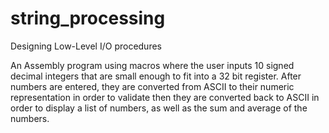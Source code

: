 # string_processing
Designing Low-Level I/O procedures

An Assembly program using macros where the user inputs 10 signed decimal integers that are small enough to fit into a 32 bit register. After numbers are entered, they are converted from ASCII to their numeric representation in order to validate then they are converted back to ASCII in order to display a list of numbers, as well as the sum and average of the numbers.

